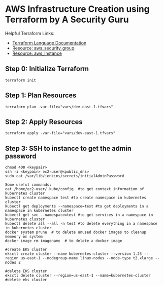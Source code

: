 # AWS Infrastructure Creation using Terraform by A Security Guru

Helpful Terraform Links:

- [Terraform Language Documentation](https://www.terraform.io/docs/language/index.html)
- [Resource: aws_security_group](https://registry.terraform.io/providers/hashicorp/aws/latest/docs/resources/security_group)
- [Resource: aws_instance](https://registry.terraform.io/providers/hashicorp/aws/latest/docs/resources/instance)

## Step 0: Initialize Terraform

```
terraform init
```

## Step 1: Plan Resources

```
terraform plan -var-file="vars/dev-east-1.tfvars"
```

## Step 2: Apply Resources

```
terraform apply -var-file="vars/dev-east-1.tfvars"
```

## Step 3: SSH to instance to get the admin password

```
chmod 400 <keypair>
ssh -i <keypair> ec2-user@<public_dns>
sudo cat /var/lib/jenkins/secrets/initialAdminPassword

Some useful commands:
cat /home/ec2-user/.kube/config  #to get context information of kubernetes cluster
kubectl create namespace test #to create namespace in kubernetes cluster
kubectl get deployments --namespace=test #to get deployments in a namespace in kubernetes cluster
kubectl get svc --namespace=test #to get services in a namespace in kubernetes cluster
kubectl delete all --all -n test #to delete everything in a namespace in kubernetes cluster
docker system prune  # to delete unused docker images to cleanup memeory on system
docker image rm imagename  # to delete a docker image

#create EKS cluster
eksctl create cluster --name kubernetes-cluster --version 1.25 --region us-east-1 --nodegroup-name linux-nodes --node-type t2.xlarge --nodes 2

#delete EKS cluster
eksctl delete cluster --region=us-east-1 --name=kubernetes-cluster #delete eks cluster
```
